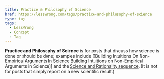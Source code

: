 ```yaml
---
title: Practice & Philosophy of Science
href: https://lesswrong.com/tags/practice-and-philosophy-of-science
type: tag
tags:
  - LessWrong
  - Concept
  - Tag
---
```


**Practice and Philosophy of Science** is for posts that discuss how science is done or should be done; examples include [[Building Intuitions On Non-Empirical Arguments In Science|Building Intuitions on Non-Empirical Arguments in Science]] and the [Science and Rationality sequence](https://www.lesswrong.com/s/fxynfGCSHpY4FmBZy). (It is not for posts that simply report on a new scientific result.)